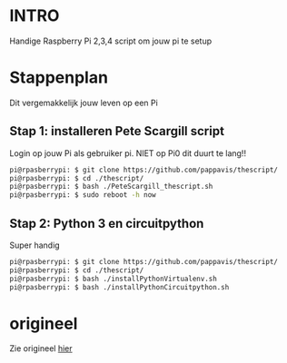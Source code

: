 # INTRO
Handige Raspberry Pi 2,3,4 script om jouw pi te setup

# Stappenplan
Dit vergemakkelijk jouw leven op een Pi

## Stap 1: installeren Pete Scargill script
Login op jouw Pi als gebruiker pi.  NIET op Pi0 dit duurt te lang!!

```bash
pi@rpasberrypi: $ git clone https://github.com/pappavis/thescript/
pi@rpasberrypi: $ cd ./thescript/
pi@rpasberrypi: $ bash ./PeteScargill_thescript.sh
pi@rpasberrypi: $ sudo reboot -h now
```

## Stap 2: Python 3 en circuitpython
Super handig

```bash
pi@rpasberrypi: $ git clone https://github.com/pappavis/thescript/
pi@rpasberrypi: $ cd ./thescript/
pi@rpasberrypi: $ bash ./installPythonVirtualenv.sh
pi@rpasberrypi: $ bash ./installPythonCircuitpython.sh
```

# origineel
Zie origineel <a href="https://bitbucket.org/api/2.0/snippets/scargill/kAR5qG/master/files/script.sh">hier</a>


